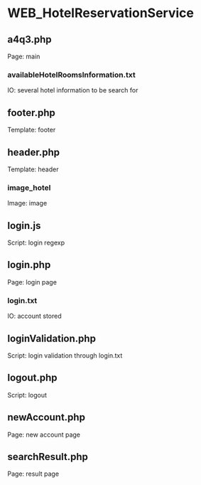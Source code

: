 # WEB_HotelReservationService

## a4q3.php
Page: main
### availableHotelRoomsInformation.txt
IO: several hotel information to be search for
## footer.php
Template: footer
## header.php
Template: header
### image_hotel
Image: image
## login.js
Script: login regexp
## login.php
Page: login page
### login.txt
IO: account stored
## loginValidation.php
Script: login validation through login.txt
## logout.php
Script: logout
## newAccount.php
Page: new account page
## searchResult.php
Page: result page

